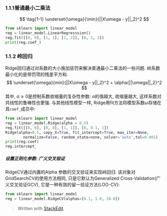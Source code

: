 ### 1.1.1普通最小二乘法
$$
\tag{1-1} \underset{\omega}{\min}{||X\omega - y||_2}^2
$$
```python
from sklearn import linear_model
reg = linear_model.LinearRegresssion()
reg.fit([[0, 0], [1, 1], [2, 2]], [0, 1, 2])
print(reg.coef_)
```
### 1.1.2 岭回归
Ridge回归通过对系数的大小施加惩罚来解决普通最小二乘法的一些问题. 岭系数最小化的是带罚项的残差平方和.
$$
\underset{\omega}{min}{||X\omega - y||_2}^2 + \alpha{||\omega||_2}^2
$$
其中, $\alpha \geq 0$是控制系数收缩量的复杂性参数: $\alpha$的值越大, 收缩量越大, 这样系数对共线性的鲁棒性也更强.
与其他线性模型一样, Ridge用fit方法将模型系数$\omega$存储在其`coef_`成员中:
```python
from sklearn import linear_model
reg = linear_model.Ridge(alpha = 0.5)
reg.fit([[0, 0], [0, 0], [1, 1]], [0, 0.1, 1])
Ridge(alpha=0.5, copy_X=True, fit_intercept=True, max_iter=None,
		normalize=False, random_state=none, solver='auto',tol=0.001)
print(reg.coef)
reg.intercept_
```
#####   设置正则化参数: 广义交叉验证
RidgeCV通过内置的Alpha 参数的交叉验证来实现岭回归.
该对象对GridSearchCV的使用方法相同, 只是它默认为Generalized Cross-Validation(广义交叉验证GCV), 它是一种有效的留一验证方法(LOO-CV):
```python
from sklearn import linear_model
reg = linear_model.RidgeCV(alphas=[0.1, 1.0, 10.0])
```
> Written with [StackEdit](https://stackedit.io/).
<!--stackedit_data:
eyJoaXN0b3J5IjpbLTE0NDc3NzM1ODQsNzc3MjA2NjcxXX0=
-->